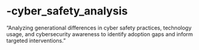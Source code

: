 # -cyber_safety_analysis
“Analyzing generational differences in cyber safety practices, technology usage, and cybersecurity awareness to identify adoption gaps and inform targeted interventions.”
